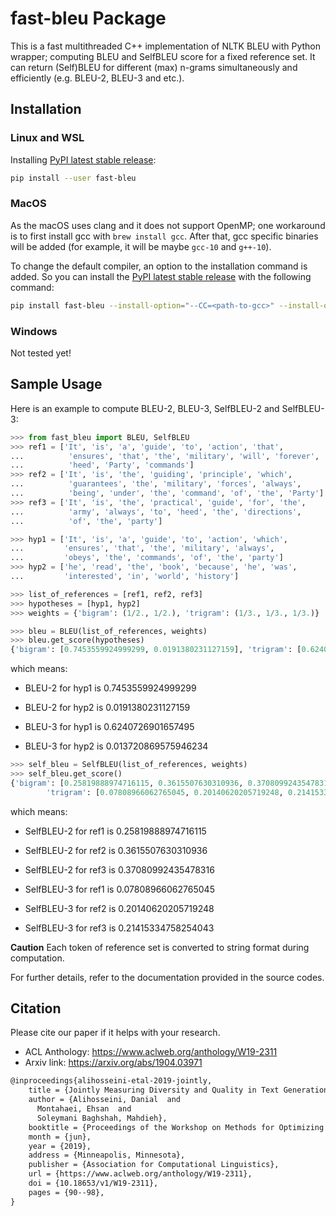 # fast-bleu Package

This is a fast multithreaded C++ implementation of NLTK BLEU with Python wrapper; computing BLEU and SelfBLEU score for a fixed reference set.
It can return (Self)BLEU for different (max) n-grams simultaneously and efficiently (e.g. BLEU-2, BLEU-3 and etc.).

## Installation

### Linux and WSL

Installing [PyPI latest stable release](https://pypi.org/project/fast-bleu/):

``` bash
pip install --user fast-bleu
```

### MacOS

As the macOS uses clang and it does not support OpenMP; one workaround is to first install gcc with `brew install gcc`. After that, gcc specific binaries will be added (for example, it will be maybe `gcc-10`
and `g++-10`).

To change the default compiler, an option to the installation command is added. So you can install the [PyPI latest stable release](https://pypi.org/project/fast-bleu/) with the following command:

``` bash
pip install fast-bleu --install-option="--CC=<path-to-gcc>" --install-option="--CXX=<path-to-g++>"
```

### Windows

Not tested yet!

## Sample Usage

Here is an example to compute BLEU-2, BLEU-3, SelfBLEU-2 and SelfBLEU-3:

``` python
>>> from fast_bleu import BLEU, SelfBLEU
>>> ref1 = ['It', 'is', 'a', 'guide', 'to', 'action', 'that',
...          'ensures', 'that', 'the', 'military', 'will', 'forever',
...          'heed', 'Party', 'commands']
>>> ref2 = ['It', 'is', 'the', 'guiding', 'principle', 'which',
...          'guarantees', 'the', 'military', 'forces', 'always',
...          'being', 'under', 'the', 'command', 'of', 'the', 'Party']
>>> ref3 = ['It', 'is', 'the', 'practical', 'guide', 'for', 'the',
...          'army', 'always', 'to', 'heed', 'the', 'directions',
...          'of', 'the', 'party']

>>> hyp1 = ['It', 'is', 'a', 'guide', 'to', 'action', 'which',
...         'ensures', 'that', 'the', 'military', 'always',
...         'obeys', 'the', 'commands', 'of', 'the', 'party']
>>> hyp2 = ['he', 'read', 'the', 'book', 'because', 'he', 'was',
...         'interested', 'in', 'world', 'history']

>>> list_of_references = [ref1, ref2, ref3]
>>> hypotheses = [hyp1, hyp2]
>>> weights = {'bigram': (1/2., 1/2.), 'trigram': (1/3., 1/3., 1/3.)}

>>> bleu = BLEU(list_of_references, weights)
>>> bleu.get_score(hypotheses)
{'bigram': [0.7453559924999299, 0.0191380231127159], 'trigram': [0.6240726901657495, 0.013720869575946234]}
```

which means:

* BLEU-2 for hyp1 is 0.7453559924999299
* BLEU-2 for hyp2 is 0.0191380231127159

* BLEU-3 for hyp1 is 0.6240726901657495
* BLEU-3 for hyp2 is 0.013720869575946234

```python
>>> self_bleu = SelfBLEU(list_of_references, weights)
>>> self_bleu.get_score()
{'bigram': [0.25819888974716115, 0.3615507630310936, 0.37080992435478316],
        'trigram': [0.07808966062765045, 0.20140620205719248, 0.21415334758254043]}
```

which means:

* SelfBLEU-2 for ref1 is 0.25819888974716115
* SelfBLEU-2 for ref2 is 0.3615507630310936
* SelfBLEU-2 for ref3 is 0.37080992435478316

* SelfBLEU-3 for ref1 is 0.07808966062765045
* SelfBLEU-3 for ref2 is 0.20140620205719248
* SelfBLEU-3 for ref3 is 0.21415334758254043

**Caution** Each token of reference set is converted to string format during computation.

For further details, refer to the documentation provided in the source codes.

## Citation

Please cite our paper if it helps with your research.

* ACL Anthology: <https://www.aclweb.org/anthology/W19-2311>
* Arxiv link: <https://arxiv.org/abs/1904.03971>

```latex
@inproceedings{alihosseini-etal-2019-jointly,
    title = {Jointly Measuring Diversity and Quality in Text Generation Models},
    author = {Alihosseini, Danial  and
      Montahaei, Ehsan  and
      Soleymani Baghshah, Mahdieh},
    booktitle = {Proceedings of the Workshop on Methods for Optimizing and Evaluating Neural Language Generation},
    month = {jun},
    year = {2019},
    address = {Minneapolis, Minnesota},
    publisher = {Association for Computational Linguistics},
    url = {https://www.aclweb.org/anthology/W19-2311},
    doi = {10.18653/v1/W19-2311},
    pages = {90--98},
}

```
